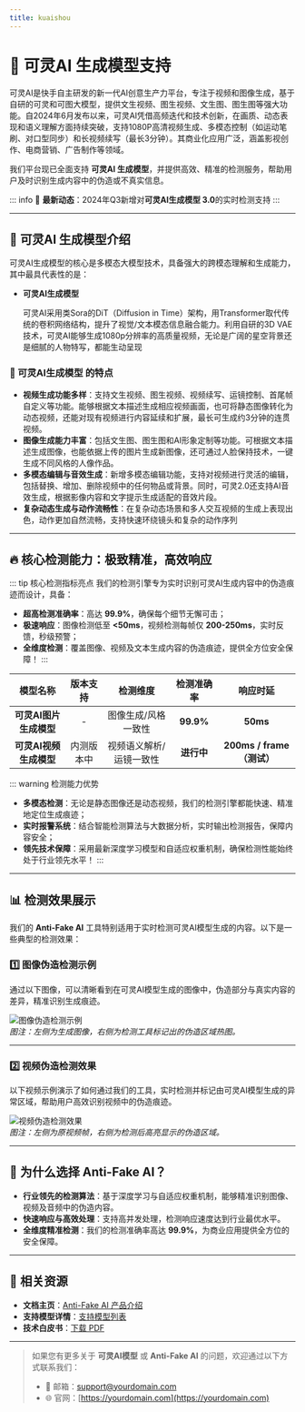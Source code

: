 ```yaml
---
title: kuaishou
---
```


# 🚀 可灵AI 生成模型支持

可灵AI是快手自主研发的新一代AI创意生产力平台，专注于视频和图像生成，基于自研的可灵和可图大模型，提供文生视频、图生视频、文生图、图生图等强大功能。自2024年6月发布以来，可灵AI凭借高频迭代和技术创新，在画质、动态表现和语义理解方面持续突破，支持1080P高清视频生成、多模态控制（如运动笔刷、对口型同步）和长视频续写（最长3分钟）。其商业化应用广泛，涵盖影视创作、电商营销、广告制作等领域。

我们平台现已全面支持 **可灵AI 生成模型**，并提供高效、精准的检测服务，帮助用户及时识别生成内容中的伪造或不真实信息。

::: info
📢 **最新动态**：2024年Q3新增对**可灵AI生成模型 3.0**的实时检测支持
:::

---

## 🌟 可灵AI 生成模型介绍

可灵AI生成模型的核心是多模态大模型技术，具备强大的跨模态理解和生成能力，其中最具代表性的是：

- **可灵AI生成模型**  

  可灵AI采用类Sora的DiT（Diffusion in Time）架构，用Transformer取代传统的卷积网络结构，提升了视觉/文本模态信息融合能力。利用自研的3D VAE技术，可灵AI能够生成1080p分辨率的高质量视频，无论是广阔的星空背景还是细腻的人物特写，都能生动呈现


### 🎨 可灵AI生成模型 的特点

- **视频生成功能多样**：支持文生视频、图生视频、视频续写、运镜控制、首尾帧自定义等功能。能够根据文本描述生成相应视频画面，也可将静态图像转化为动态视频，还能对现有视频进行内容延续和扩展，最长可生成约3分钟的连贯视频。
- **图像生成能力丰富**：包括文生图、图生图和AI形象定制等功能。可根据文本描述生成图像，也能依据上传的图片生成新图像，还可通过人脸保持技术，一键生成不同风格的人像作品。
- **多模态编辑与音效生成**：新增多模态编辑功能，支持对视频进行灵活的编辑，包括替换、增加、删除视频中的任何物品或背景。同时，可灵2.0还支持AI音效生成，根据影像内容和文字提示生成适配的音效片段。
- **复杂动态生成与动作流畅性**：在复杂动态场景和多人交互视频的生成上表现出色，动作更加自然流畅，支持快速环绕镜头和复杂的动作序列

---

## 🔥 核心检测能力：极致精准，高效响应

::: tip 核心检测指标亮点
我们的检测引擎专为实时识别可灵AI生成内容中的伪造痕迹而设计，具备：

- **超高检测准确率**：高达 **99.9%**，确保每个细节无懈可击；
- **极速响应**：图像检测低至 **<50ms**，视频检测每帧仅 **200-250ms**，实时反馈，秒级预警；
- **全维度检测**：覆盖图像、视频及文本生成内容的伪造痕迹，提供全方位安全保障！
  :::

|        模型名称        |  版本支持  |        检测维度         | 检测准确率 |          响应时延          |
| :--------------------: | :--------: | :---------------------: | :--------: | :------------------------: |
| **可灵AI图片生成模型** |     -      |   图像生成/风格一致性   | **99.9%**  |          **50ms**          |
| **可灵AI视频生成模型** | 内测版本中 | 视频语义解析/运镜一致性 | **进行中** | **200ms / frame （测试）** |

::: warning 检测能力优势

- **多模态检测**：无论是静态图像还是动态视频，我们的检测引擎都能快速、精准地定位生成痕迹；
- **实时报警系统**：结合智能检测算法与大数据分析，实时输出检测报告，保障内容安全；
- **领先技术保障**：采用最新深度学习模型和自适应权重机制，确保检测性能始终处于行业领先水平！
  :::

---

## 📊 检测效果展示

我们的 **Anti-Fake AI** 工具特别适用于实时检测可灵AI模型生成的内容。以下是一些典型的检测效果：

### 1️⃣ **图像伪造检测示例**

通过以下图像，可以清晰看到在可灵AI模型生成的图像中，伪造部分与真实内容的差异，精准识别生成痕迹。

![图像伪造检测示例](https://yourdomain.com/path/to/image-example.jpg)  
*图注：左侧为生成图像，右侧为检测工具标记出的伪造区域热图。*

---

### 2️⃣ **视频伪造检测效果**

以下视频示例演示了如何通过我们的工具，实时检测并标记由可灵AI模型生成的异常区域，帮助用户高效识别视频中的伪造痕迹。

![视频伪造检测效果](https://yourdomain.com/path/to/video-example.jpg)  
*图注：左侧为原视频帧，右侧为检测后高亮显示的伪造区域。*

---

## 💼 为什么选择 Anti-Fake AI？

- **行业领先的检测算法**：基于深度学习与自适应权重机制，能够精准识别图像、视频及音频中的伪造内容。  
- **快速响应与高效处理**：支持高并发处理，检测响应速度达到行业最优水平。  
- **全维度精准检测**：我们的检测准确率高达 **99.9%**，为商业应用提供全方位的安全保障。

---

## 🔗 相关资源

- **文档主页**：[Anti-Fake AI 产品介绍](../quick_start/brief.md)
- **支持模型详情**：[支持模型列表](./overview.md)
- **技术白皮书**：[下载 PDF](https://yourdomain.com/whitepaper.pdf)

---

> 如果您有更多关于 **可灵AI模型** 或 **Anti-Fake AI** 的问题，欢迎通过以下方式联系我们：
>
> - 📧 邮箱：[support@yourdomain.com](mailto:support@yourdomain.com)
> - 🌐 官网：[https://yourdomain.com](https://yourdomain.com)